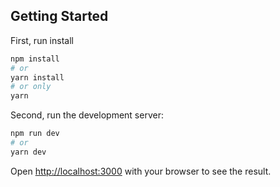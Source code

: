 ## Getting Started

First, run install

```bash
npm install
# or
yarn install
# or only
yarn
```

Second, run the development server:

```bash
npm run dev
# or
yarn dev
```

Open [http://localhost:3000](http://localhost:3000) with your browser to see the result.
